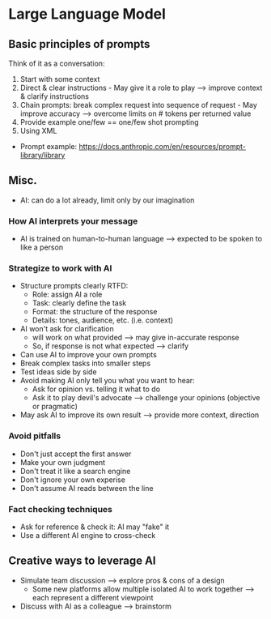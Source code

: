 # Large Language Model

## Basic principles of prompts
Think of it as a conversation:
  1. Start with some context
  1. Direct & clear instructions
    - May give it a role to play --> improve context & clarify instructions
  1. Chain prompts: break complex request into sequence of request
    - May improve accuracy --> overcome limits on # tokens per returned value
  1. Provide example one/few == one/few shot prompting
  1. Using XML

  - Prompt example: https://docs.anthropic.com/en/resources/prompt-library/library

## Misc.
  - AI: can do a lot already, limit only by our imagination

### How AI interprets your message
  - AI is trained on human-to-human language --> expected to be spoken to like a person

### Strategize to work with AI
  - Structure prompts clearly RTFD:
    + Role: assign AI a role
    + Task: clearly define the task
    + Format: the structure of the response
    + Details: tones, audience, etc. (i.e. context)
  - AI won't ask for clarification
    + will work on what provided --> may give in-accurate response
    + So, if response is not what expected --> clarify
  - Can use AI to improve your own prompts
  - Break complex tasks into smaller steps
  - Test ideas side by side
  - Avoid making AI only tell you what you want to hear:
    + Ask for opinion vs. telling it what to do
    + Ask it to play devil's advocate --> challenge your opinions (objective or pragmatic)
  - May ask AI to improve its own result --> provide more context, direction

### Avoid pitfalls
  - Don't just accept the first answer
  - Make your own judgment
  - Don't treat it like a search engine
  - Don't ignore your own experise
  - Don't assume AI reads between the line

### Fact checking techniques
  - Ask for reference & check it: AI may "fake" it
  - Use a different AI engine to cross-check

## Creative ways to leverage AI
  - Simulate team discussion --> explore pros & cons of a design
    + Some new platforms allow multiple isolated AI to work together --> each represent a different viewpoint
  - Discuss with AI as a colleague --> brainstorm


